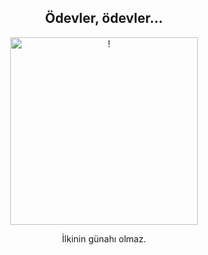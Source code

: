 <div align="center">
<h2>Ödevler, ödevler...</></h2>
</div>

<div align="center" width="50">

<img src="https://www.google.com/url?sa=i&url=https%3A%2F%2Ftenor.com%2Fsearch%2Fprogrammer-gifs&psig=AOvVaw3zyJHYskcxl3B-Wpqf3t6L&ust=1646339931649000&source=images&cd=vfe&ved=0CAsQjRxqFwoTCJjZ5qqkqPYCFQAAAAAdAAAAABAD" alt="!" width="300"/>

</div>

<div align="center">

İlkinin günahı olmaz. <br>

